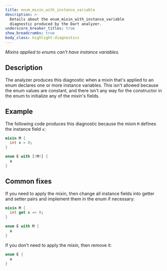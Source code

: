 ```yaml
---
title: enum_mixin_with_instance_variable
description: >-
  Details about the enum_mixin_with_instance_variable
  diagnostic produced by the Dart analyzer.
underscore_breaker_titles: true
show_breadcrumbs: true
body_class: highlight-diagnostics
---
```


_Mixins applied to enums can't have instance variables._

## Description

The analyzer produces this diagnostic when a mixin that's applied to an
enum declares one or more instance variables. This isn't allowed because
the enum values are constant, and there isn't any way for the constructor
in the enum to initialize any of the mixin's fields.

## Example

The following code produces this diagnostic because the mixin `M` defines
the instance field `x`:

```dart
mixin M {
  int x = 0;
}

enum E with [!M!] {
  a
}
```

## Common fixes

If you need to apply the mixin, then change all instance fields into
getter and setter pairs and implement them in the enum if necessary:

```dart
mixin M {
  int get x => 0;
}

enum E with M {
  a
}
```

If you don't need to apply the mixin, then remove it:

```dart
enum E {
  a
}
```
